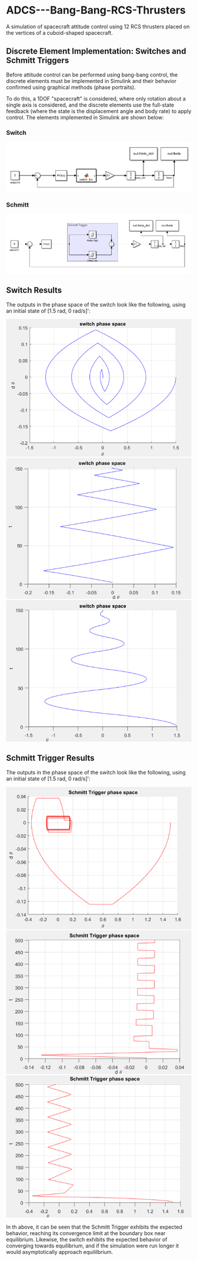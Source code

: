 # ADCS---Bang-Bang-RCS-Thrusters

A simulation of spacecraft attitude control using 12 RCS thrusters placed on the vertices of a cuboid-shaped 
spacecraft. 

## Discrete Element Implementation: Switches and Schmitt Triggers

Before attitude control can be performed using bang-bang control, the discrete elements must be implemented in 
Simulink and their behavior confirmed using graphical methods (phase portraits).

To do this, a 1DOF "spacecraft" is considered, where only rotation about a single axis is considered, and the 
discrete elements use the full-state feedback (where the state is the displacement angle and body rate) to
apply control. The elements implemented in Simulink are shown below:

### Switch

<p align="center">
    <img src="/figures/switch_slx.png">
</p>

### Schmitt

<p align="center">
    <img src="/figures/schmitt_slx.png">
</p>

## Switch Results

The outputs in the phase space of the switch look like the following, using an initial state of [1.5 rad, 0 rad/s]':

<p align="center">
    <img src="/figures/switch_phase_portrait.png" style="height:50%">


<img src="/figures/switch_dth_t.png" style="height:50%">


<img src="/figures/switch_th_t.png" style="height:50%">
</p>

## Schmitt Trigger Results

The outputs in the phase space of the switch look like the following, using an initial state of [1.5 rad, 0 rad/s]':

<p align="center">
    <img src="/figures/schmitt_phase_portrait.png" style="height:50%">


<img src="/figures/schmitt_dth_t.png" style="height:50%">


<img src="/figures/schmitt_th_t.png" style="height:50%">
</p>

In th above, it can be seen that the Schmitt Trigger exhibits the expected behavior, reaching its convergence limit at the boundary box near equilibrium. Likewise, the switch exhibits the expected behavior of converging towards equilibrium, and if the simulation were run longer it would asymptotically approach equililbrium.